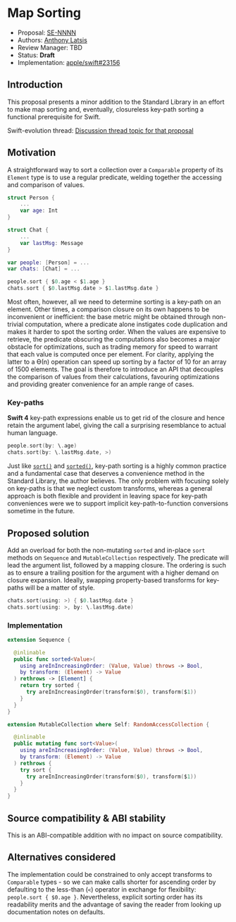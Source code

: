 # Map Sorting

* Proposal: [SE-NNNN](NNNN-filename.md)
* Authors: [Anthony Latsis](https://github.com/AnthonyLatsis)
* Review Manager: TBD
* Status: **Draft**
* Implementation: [apple/swift#23156](https://github.com/apple/swift/pull/23156)

## Introduction

This proposal presents a minor addition to the Standard Library in an effort to make map sorting and, eventually, closureless key-path sorting a functional prerequisite for Swift.

Swift-evolution thread: [Discussion thread topic for that proposal](https://forums.swift.org/)

## Motivation

A straightforward way to sort a collection over a `Comparable` property of its `Element` type is to use a regular predicate, welding together the accessing and comparison of values.

```swift
struct Person {
    ...
    var age: Int
}

struct Chat {
    ...
    var lastMsg: Message
}

var people: [Person] = ...
var chats: [Chat] = ...

people.sort { $0.age < $1.age }
chats.sort { $0.lastMsg.date > $1.lastMsg.date }
```

Most often, however, all we need to determine sorting is a key-path on an element. Other times, a comparison closure on its own happens to be inconvenient or inefficient: the base metric might be obtained through non-trivial computation, where a predicate alone instigates code duplication and makes it harder to spot the sorting order. When the values are expensive to retrieve, the predicate obscuring the computations also becomes a major obstacle for optimizations, such as trading memory for speed to warrant that each value is computed once per element. For clarity, applying the latter to a ϴ(n) operation can speed up sorting by a factor of 10 for an array of 1500 elements. The goal is therefore to introduce an API that decouples the comparison of values from their calculations, favouring optimizations and providing greater convenience for an ample range of cases.

### Key-paths

**Swift 4** key-path expressions enable us to get rid of the closure and hence retain the argument label, giving the call a surprising resemblance to actual human language.

```swift
people.sort(by: \.age)
chats.sort(by: \.lastMsg.date, >)
``` 

Just like [`sort()`](https://developer.apple.com/documentation/swift/mutablecollection/2802575-sort)
and [`sorted()`](https://developer.apple.com/documentation/swift/sequence/1641066-sorted), key-path sorting is a highly common practice and a fundamental case that deserves a convenience method in the Standard Library, the author believes. The only problem with focusing solely on key-paths is that we neglect custom transforms, whereas a general approach is both flexible and provident in leaving space for key-path conveniences were we to support implicit key-path-to-function conversions sometime in the future.

## Proposed solution

Add an overload for both the non-mutating `sorted` and in-place `sort` methods on `Sequence` and `MutableCollection` respectively. The predicate will lead the argument list, followed by a mapping closure. The ordering is such as to ensure a trailing position for the argument with a higher demand on closure expansion. Ideally, swapping property-based transforms for key-paths will be a matter of style. 

```swift
chats.sort(using: >) { $0.lastMsg.date }
chats.sort(using: >, by: \.lastMsg.date)
```


### Implementation

```swift
extension Sequence {

  @inlinable
  public func sorted<Value>(
    using areInIncreasingOrder: (Value, Value) throws -> Bool,
    by transform: (Element) -> Value
  ) rethrows -> [Element] {
    return try sorted {
      try areInIncreasingOrder(transform($0), transform($1))
    }
  }
}

extension MutableCollection where Self: RandomAccessCollection {

  @inlinable
  public mutating func sort<Value>(
    using areInIncreasingOrder: (Value, Value) throws -> Bool,
    by transform: (Element) -> Value
  ) rethrows {
    try sort {
      try areInIncreasingOrder(transform($0), transform($1))
    }
  }
}
```

## Source compatibility & ABI stability

This is an ABI-compatible addition with no impact on source compatibility.


## Alternatives considered

The implementation could be constrained to only accept transforms to `Comparable` types - so we can make calls shorter for ascending order by defaulting to the less-than (`<`) operator in exchange for flexibility: `people.sort { $0.age }`. Nevertheless, explicit sorting order has its readability merits and the advantage of saving the reader from looking up documentation notes on defaults.

